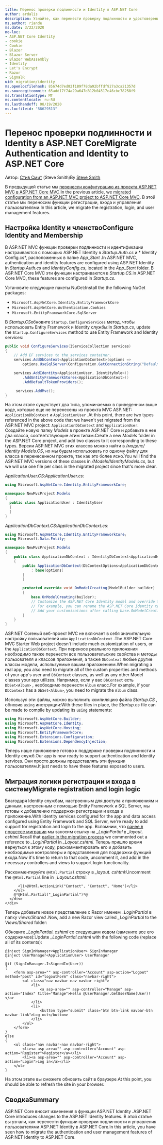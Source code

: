 ```yaml
---
title: Перенос проверки подлинности и Identity в ASP.NET Core
author: ardalis
description: Узнайте, как перенести проверку подлинности и удостоверение из проекта ASP.NET MVC в проект ASP.NET Core MVC.
ms.author: riande
ms.date: 3/22/2020
no-loc:
- ASP.NET Core Identity
- cookie
- Cookie
- Blazor
- Blazor Server
- Blazor WebAssembly
- Identity
- Let's Encrypt
- Razor
- SignalR
uid: migration/identity
ms.openlocfilehash: 85674d7ed02f189f78da92bffdf927a3ca21357d
ms.sourcegitcommit: 65add17f74a29a647d812b04517e46cbc78258f9
ms.translationtype: MT
ms.contentlocale: ru-RU
ms.lasthandoff: 08/19/2020
ms.locfileid: "88629513"
---
```

# <a name="migrate-authentication-and-no-locidentity-to-aspnet-core"></a><span data-ttu-id="7c7d5-103">Перенос проверки подлинности и Identity в ASP.NET Core</span><span class="sxs-lookup"><span data-stu-id="7c7d5-103">Migrate Authentication and Identity to ASP.NET Core</span></span>

<span data-ttu-id="7c7d5-104">Автор: [Стив Смит](https://ardalis.com/) (Steve Smith)</span><span class="sxs-lookup"><span data-stu-id="7c7d5-104">By [Steve Smith](https://ardalis.com/)</span></span>

<span data-ttu-id="7c7d5-105">В предыдущей статье мы [перенесли конфигурацию из проекта ASP.NET MVC в ASP.NET Core MVC](xref:migration/configuration).</span><span class="sxs-lookup"><span data-stu-id="7c7d5-105">In the previous article, we [migrated configuration from an ASP.NET MVC project to ASP.NET Core MVC](xref:migration/configuration).</span></span> <span data-ttu-id="7c7d5-106">В этой статье мы переносим функции регистрации, входа и управления пользователями.</span><span class="sxs-lookup"><span data-stu-id="7c7d5-106">In this article, we migrate the registration, login, and user management features.</span></span>

## <a name="configure-no-locidentity-and-membership"></a><span data-ttu-id="7c7d5-107">Настройка Identity и членство</span><span class="sxs-lookup"><span data-stu-id="7c7d5-107">Configure Identity and Membership</span></span>

<span data-ttu-id="7c7d5-108">В ASP.NET MVC функции проверки подлинности и идентификации настраиваются с помощью ASP.NET Identity в *Startup.Auth.cs* и \* Identity Config.cs\*, расположенных в папке *App_Start* .</span><span class="sxs-lookup"><span data-stu-id="7c7d5-108">In ASP.NET MVC, authentication and identity features are configured using ASP.NET Identity in *Startup.Auth.cs* and *IdentityConfig.cs*, located in the *App_Start* folder.</span></span> <span data-ttu-id="7c7d5-109">В ASP.NET Core MVC эти функции настраиваются в *Startup.CS*.</span><span class="sxs-lookup"><span data-stu-id="7c7d5-109">In ASP.NET Core MVC, these features are configured in *Startup.cs*.</span></span>

<span data-ttu-id="7c7d5-110">Установите следующие пакеты NuGet:</span><span class="sxs-lookup"><span data-stu-id="7c7d5-110">Install the the following NuGet packages:</span></span>

* `Microsoft.AspNetCore.Identity.EntityFrameworkCore`
* `Microsoft.AspNetCore.Authentication.Cookies`
* `Microsoft.EntityFrameworkCore.SqlServer`

<span data-ttu-id="7c7d5-111">В *Startup.CS*обновите `Startup.ConfigureServices` метод, чтобы использовать Entity Framework и Identity службы:</span><span class="sxs-lookup"><span data-stu-id="7c7d5-111">In *Startup.cs*, update the `Startup.ConfigureServices` method to use Entity Framework and Identity services:</span></span>

```csharp
public void ConfigureServices(IServiceCollection services)
{
    // Add EF services to the services container.
    services.AddDbContext<ApplicationDbContext>(options =>
        options.UseSqlServer(Configuration.GetConnectionString("DefaultConnection")));

    services.AddIdentity<ApplicationUser, IdentityRole>()
        .AddEntityFrameworkStores<ApplicationDbContext>()
        .AddDefaultTokenProviders();

     services.AddMvc();
}
```

<span data-ttu-id="7c7d5-112">На этом этапе существует два типа, упоминаемых в приведенном выше коде, которые еще не перенесены из проекта MVC ASP.NET: `ApplicationDbContext` и `ApplicationUser` .</span><span class="sxs-lookup"><span data-stu-id="7c7d5-112">At this point, there are two types referenced in the above code that we haven't yet migrated from the ASP.NET MVC project: `ApplicationDbContext` and `ApplicationUser`.</span></span> <span data-ttu-id="7c7d5-113">Создайте новую папку *Models* в проекте ASP.NET Core и добавьте в нее два класса, соответствующие этим типам.</span><span class="sxs-lookup"><span data-stu-id="7c7d5-113">Create a new *Models* folder in the ASP.NET Core project, and add two classes to it corresponding to these types.</span></span> <span data-ttu-id="7c7d5-114">Версии ASP.NET MVC этих классов можно найти в */моделс/ Identity Models.CS*, но мы будем использовать по одному файлу для класса в перенесенном проекте, так как это более ясно.</span><span class="sxs-lookup"><span data-stu-id="7c7d5-114">You will find the ASP.NET MVC versions of these classes in */Models/IdentityModels.cs*, but we will use one file per class in the migrated project since that's more clear.</span></span>

<span data-ttu-id="7c7d5-115">*ApplicationUser.CS*:</span><span class="sxs-lookup"><span data-stu-id="7c7d5-115">*ApplicationUser.cs*:</span></span>

```csharp
using Microsoft.AspNetCore.Identity.EntityFrameworkCore;

namespace NewMvcProject.Models
{
  public class ApplicationUser : IdentityUser
  {
  }
}
```

<span data-ttu-id="7c7d5-116">*ApplicationDbContext.CS*:</span><span class="sxs-lookup"><span data-stu-id="7c7d5-116">*ApplicationDbContext.cs*:</span></span>

```csharp
using Microsoft.AspNetCore.Identity.EntityFrameworkCore;
using Microsoft.Data.Entity;

namespace NewMvcProject.Models
{
    public class ApplicationDbContext : IdentityDbContext<ApplicationUser>
    {
        public ApplicationDbContext(DbContextOptions<ApplicationDbContext> options)
            : base(options)
        {
        }

        protected override void OnModelCreating(ModelBuilder builder)
        {
            base.OnModelCreating(builder);
            // Customize the ASP.NET Core Identity model and override the defaults if needed.
            // For example, you can rename the ASP.NET Core Identity table names and more.
            // Add your customizations after calling base.OnModelCreating(builder);
        }
    }
}
```

<span data-ttu-id="7c7d5-117">ASP.NET Coreный веб-проект MVC не включает в себя значительную настройку пользователей или `ApplicationDbContext` .</span><span class="sxs-lookup"><span data-stu-id="7c7d5-117">The ASP.NET Core MVC Starter Web project doesn't include much customization of users, or the `ApplicationDbContext`.</span></span> <span data-ttu-id="7c7d5-118">При переносе реального приложения необходимо также перенести все пользовательские свойства и методы пользователя и классов приложения, а также `DbContext` любые другие классы модели, используемые вашим приложением.</span><span class="sxs-lookup"><span data-stu-id="7c7d5-118">When migrating a real app, you also need to migrate all of the custom properties and methods of your app's user and `DbContext` classes, as well as any other Model classes your app utilizes.</span></span> <span data-ttu-id="7c7d5-119">Например, если у вас `DbContext` есть `DbSet<Album>` , необходимо перенести `Album` класс.</span><span class="sxs-lookup"><span data-stu-id="7c7d5-119">For example, if your `DbContext` has a `DbSet<Album>`, you need to migrate the `Album` class.</span></span>

<span data-ttu-id="7c7d5-120">Используя эти файлы, можно выполнить компиляцию файла *Startup.CS* , обновив `using` инструкции:</span><span class="sxs-lookup"><span data-stu-id="7c7d5-120">With these files in place, the *Startup.cs* file can be made to compile by updating its `using` statements:</span></span>

```csharp
using Microsoft.AspNetCore.Builder;
using Microsoft.AspNetCore.Identity;
using Microsoft.AspNetCore.Hosting;
using Microsoft.EntityFrameworkCore;
using Microsoft.Extensions.Configuration;
using Microsoft.Extensions.DependencyInjection;
```

<span data-ttu-id="7c7d5-121">Теперь наше приложение готово к поддержке проверки подлинности и Identity служб.</span><span class="sxs-lookup"><span data-stu-id="7c7d5-121">Our app is now ready to support authentication and Identity services.</span></span> <span data-ttu-id="7c7d5-122">Они просто должны предоставлять эти функции пользователям.</span><span class="sxs-lookup"><span data-stu-id="7c7d5-122">It just needs to have these features exposed to users.</span></span>

## <a name="migrate-registration-and-login-logic"></a><span data-ttu-id="7c7d5-123">Миграция логики регистрации и входа в систему</span><span class="sxs-lookup"><span data-stu-id="7c7d5-123">Migrate registration and login logic</span></span>

<span data-ttu-id="7c7d5-124">Благодаря Identity службам, настроенным для доступа к приложениям и данным, настроенным с помощью Entity Framework и SQL Server, мы готовы к добавлению поддержки регистрации и входа в приложение.</span><span class="sxs-lookup"><span data-stu-id="7c7d5-124">With Identity services configured for the app and data access configured using Entity Framework and SQL Server, we're ready to add support for registration and login to the app.</span></span> <span data-ttu-id="7c7d5-125">Вспомним, что [ранее в процессе миграции](xref:migration/mvc#migrate-the-layout-file) мы заносим ссылку на *_LoginPartial* в *_layout. cshtml*.</span><span class="sxs-lookup"><span data-stu-id="7c7d5-125">Recall that [earlier in the migration process](xref:migration/mvc#migrate-the-layout-file) we commented out a reference to *_LoginPartial* in *_Layout.cshtml*.</span></span> <span data-ttu-id="7c7d5-126">Теперь пришло время вернуться к этому коду, раскомментировать его и добавить необходимые контроллеры и представления для поддержки функций входа.</span><span class="sxs-lookup"><span data-stu-id="7c7d5-126">Now it's time to return to that code, uncomment it, and add in the necessary controllers and views to support login functionality.</span></span>

<span data-ttu-id="7c7d5-127">Раскомментируйте `@Html.Partial` строку в *_layout. cshtml*:</span><span class="sxs-lookup"><span data-stu-id="7c7d5-127">Uncomment the `@Html.Partial` line in *_Layout.cshtml*:</span></span>

```cshtml
      <li>@Html.ActionLink("Contact", "Contact", "Home")</li>
    </ul>
    @*@Html.Partial("_LoginPartial")*@
  </div>
</div>
```

<span data-ttu-id="7c7d5-128">Теперь добавьте новое представление с Razor именем *_LoginPartial* в папку *views/Shared* .</span><span class="sxs-lookup"><span data-stu-id="7c7d5-128">Now, add a new Razor view called *_LoginPartial* to the *Views/Shared* folder:</span></span>

<span data-ttu-id="7c7d5-129">Обновите *_LoginPartial. cshtml* со следующим кодом (замените все его содержимое):</span><span class="sxs-lookup"><span data-stu-id="7c7d5-129">Update *_LoginPartial.cshtml* with the following code (replace all of its contents):</span></span>

```cshtml
@inject SignInManager<ApplicationUser> SignInManager
@inject UserManager<ApplicationUser> UserManager

@if (SignInManager.IsSignedIn(User))
{
    <form asp-area="" asp-controller="Account" asp-action="Logout" method="post" id="logoutForm" class="navbar-right">
        <ul class="nav navbar-nav navbar-right">
            <li>
                <a asp-area="" asp-controller="Manage" asp-action="Index" title="Manage">Hello @UserManager.GetUserName(User)!</a>
            </li>
            <li>
                <button type="submit" class="btn btn-link navbar-btn navbar-link">Log out</button>
            </li>
        </ul>
    </form>
}
else
{
    <ul class="nav navbar-nav navbar-right">
        <li><a asp-area="" asp-controller="Account" asp-action="Register">Register</a></li>
        <li><a asp-area="" asp-controller="Account" asp-action="Login">Log in</a></li>
    </ul>
}
```

<span data-ttu-id="7c7d5-130">На этом этапе вы сможете обновить сайт в браузере.</span><span class="sxs-lookup"><span data-stu-id="7c7d5-130">At this point, you should be able to refresh the site in your browser.</span></span>

## <a name="summary"></a><span data-ttu-id="7c7d5-131">Сводка</span><span class="sxs-lookup"><span data-stu-id="7c7d5-131">Summary</span></span>

<span data-ttu-id="7c7d5-132">ASP.NET Core вносит изменения в функции ASP.NET Identity .</span><span class="sxs-lookup"><span data-stu-id="7c7d5-132">ASP.NET Core introduces changes to the ASP.NET Identity features.</span></span> <span data-ttu-id="7c7d5-133">В этой статье вы узнали, как перенести функции проверки подлинности и управления пользователями ASP.NET Identity в ASP.NET Core.</span><span class="sxs-lookup"><span data-stu-id="7c7d5-133">In this article, you have seen how to migrate the authentication and user management features of ASP.NET Identity to ASP.NET Core.</span></span>

